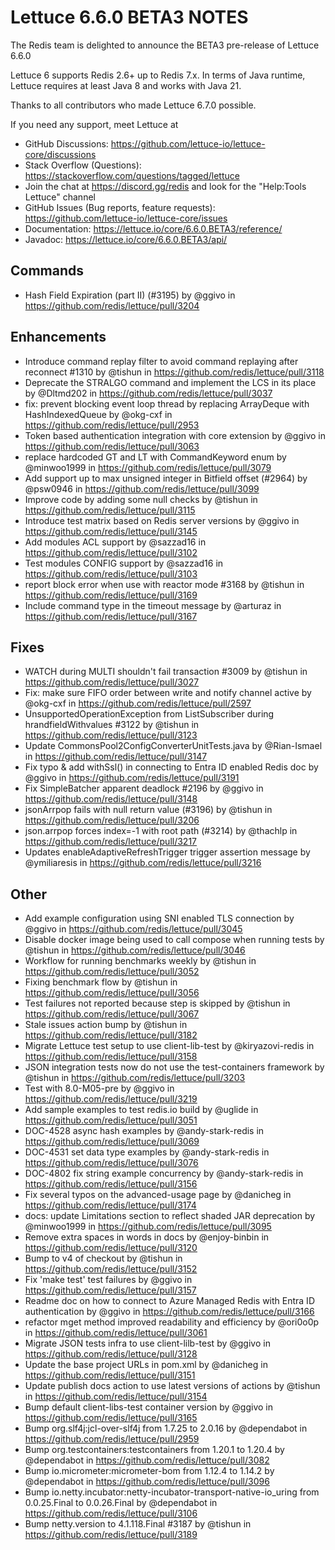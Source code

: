 Lettuce 6.6.0 BETA3 NOTES
==============================

The Redis team is delighted to announce the BETA3 pre-release of Lettuce 6.6.0

Lettuce 6 supports Redis 2.6+ up to Redis 7.x. In terms of Java runtime, Lettuce requires
at least Java 8 and works with Java 21.

Thanks to all contributors who made Lettuce 6.7.0 possible.

If you need any support, meet Lettuce at

* GitHub Discussions: https://github.com/lettuce-io/lettuce-core/discussions
* Stack Overflow (Questions): https://stackoverflow.com/questions/tagged/lettuce
* Join the chat at https://discord.gg/redis and look for the "Help:Tools Lettuce" channel 
* GitHub Issues (Bug reports, feature requests): https://github.com/lettuce-io/lettuce-core/issues
* Documentation: https://lettuce.io/core/6.6.0.BETA3/reference/
* Javadoc: https://lettuce.io/core/6.6.0.BETA3/api/

Commands
--------
* Hash Field Expiration (part II) (#3195) by @ggivo in https://github.com/redis/lettuce/pull/3204

Enhancements
------------
* Introduce command replay filter to avoid command replaying after reconnect #1310 by @tishun in https://github.com/redis/lettuce/pull/3118
* Deprecate the STRALGO command and implement the LCS in its place by @Dltmd202 in https://github.com/redis/lettuce/pull/3037
* fix: prevent blocking event loop thread by replacing ArrayDeque with HashIndexedQueue by @okg-cxf in https://github.com/redis/lettuce/pull/2953
* Token based authentication integration with core extension by @ggivo in https://github.com/redis/lettuce/pull/3063
* replace hardcoded GT and LT with CommandKeyword enum by @minwoo1999 in https://github.com/redis/lettuce/pull/3079
* Add support up to max unsigned integer in Bitfield offset (#2964) by @psw0946 in https://github.com/redis/lettuce/pull/3099
* Improve code by adding some null checks by @tishun in https://github.com/redis/lettuce/pull/3115
* Introduce test matrix based on Redis server versions by @ggivo in https://github.com/redis/lettuce/pull/3145
* Add modules ACL support by @sazzad16 in https://github.com/redis/lettuce/pull/3102
* Test modules CONFIG support by @sazzad16 in https://github.com/redis/lettuce/pull/3103
* report block error when use with reactor mode #3168 by @tishun in https://github.com/redis/lettuce/pull/3169
* Include command type in the timeout message by @arturaz in https://github.com/redis/lettuce/pull/3167

Fixes
-----
* WATCH during MULTI shouldn't fail transaction #3009 by @tishun in https://github.com/redis/lettuce/pull/3027
* Fix: make sure FIFO order between write and notify channel active by @okg-cxf in https://github.com/redis/lettuce/pull/2597
* UnsupportedOperationException from ListSubscriber during hrandfieldWithvalues #3122 by @tishun in https://github.com/redis/lettuce/pull/3123
* Update CommonsPool2ConfigConverterUnitTests.java by @Rian-Ismael in https://github.com/redis/lettuce/pull/3147
* Fix typo & add withSsl() in  connecting to Entra ID enabled Redis doc by @ggivo in https://github.com/redis/lettuce/pull/3191
* Fix SimpleBatcher apparent deadlock #2196 by @ggivo in https://github.com/redis/lettuce/pull/3148
* jsonArrpop fails with null return value (#3196) by @tishun in https://github.com/redis/lettuce/pull/3206
* json.arrpop forces index=-1 with root path (#3214) by @thachlp in https://github.com/redis/lettuce/pull/3217
* Updates enableAdaptiveRefreshTrigger trigger assertion message by @ymiliaresis in https://github.com/redis/lettuce/pull/3216

Other
-----
* Add example configuration using SNI enabled TLS connection by @ggivo in https://github.com/redis/lettuce/pull/3045
* Disable docker image being used to call compose when running tests by @tishun in https://github.com/redis/lettuce/pull/3046
* Workflow for running benchmarks weekly by @tishun in https://github.com/redis/lettuce/pull/3052
* Fixing benchmark flow by @tishun in https://github.com/redis/lettuce/pull/3056
* Test failures not reported because step is skipped by @tishun in https://github.com/redis/lettuce/pull/3067
* Stale issues action bump by @tishun in https://github.com/redis/lettuce/pull/3182
* Migrate Lettuce test setup to use client-lib-test by @kiryazovi-redis in https://github.com/redis/lettuce/pull/3158
* JSON integration tests now do not use the test-containers framework by @tishun in https://github.com/redis/lettuce/pull/3203
* Test with 8.0-M05-pre by @ggivo in https://github.com/redis/lettuce/pull/3219
* Add sample examples to test redis.io build by @uglide in https://github.com/redis/lettuce/pull/3051
* DOC-4528 async hash examples by @andy-stark-redis in https://github.com/redis/lettuce/pull/3069
* DOC-4531 set data type examples by @andy-stark-redis in https://github.com/redis/lettuce/pull/3076
* DOC-4802 fix string example concurrency by @andy-stark-redis in https://github.com/redis/lettuce/pull/3156
* Fix several typos on the advanced-usage page by @danicheg in https://github.com/redis/lettuce/pull/3174
* docs: update Limitations section to reflect shaded JAR deprecation by @minwoo1999 in https://github.com/redis/lettuce/pull/3095
* Remove extra spaces in words in docs by @enjoy-binbin in https://github.com/redis/lettuce/pull/3120
* Bump to v4 of checkout by @tishun in https://github.com/redis/lettuce/pull/3152
* Fix 'make test' test failures by @ggivo in https://github.com/redis/lettuce/pull/3157
* Readme doc on how to connect to Azure Managed Redis with Entra ID authentication by @ggivo in https://github.com/redis/lettuce/pull/3166
* refactor mget method improved readability and efficiency by @ori0o0p in https://github.com/redis/lettuce/pull/3061
* Migrate JSON tests infra to use client-lilb-test  by @ggivo in https://github.com/redis/lettuce/pull/3128
* Update the base project URLs in pom.xml by @danicheg in https://github.com/redis/lettuce/pull/3151
* Update publish docs action to use latest versions of actions by @tishun in https://github.com/redis/lettuce/pull/3154
* Bump default client-libs-test container version by @ggivo in https://github.com/redis/lettuce/pull/3165
* Bump org.slf4j:jcl-over-slf4j from 1.7.25 to 2.0.16 by @dependabot in https://github.com/redis/lettuce/pull/2959
* Bump org.testcontainers:testcontainers from 1.20.1 to 1.20.4 by @dependabot in https://github.com/redis/lettuce/pull/3082
* Bump io.micrometer:micrometer-bom from 1.12.4 to 1.14.2 by @dependabot in https://github.com/redis/lettuce/pull/3096
* Bump io.netty.incubator:netty-incubator-transport-native-io_uring from 0.0.25.Final to 0.0.26.Final by @dependabot in https://github.com/redis/lettuce/pull/3106
* Bump netty.version to 4.1.118.Final #3187 by @tishun in https://github.com/redis/lettuce/pull/3189
